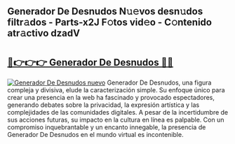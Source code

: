## Generador De Desnudos N𝚞𝚎vos desn𝚞dos filtr𝚊dos - Parts-x2J F𝚘tos vid𝚎o - C𝚘ntenido atr𝚊ctivo dzadV

# <h2><a href="http://mbcpkp.tromn.icu/?c=Generador+De+Desnudos">🔗👉👉👉 Generador De Desnudos 🔗🔗</a></h2>

[![Generador De Desnudos nuevo](https://i.imgur.com/pEAQMta.gif)](http://mbcpkp.tromn.icu/?c=Generador+De+Desnudos)
Generador De Desnudos, una figura compleja y divisiva, elude la caracterización simple. Su enfoque único para crear una presencia en la web ha fascinado y provocado espectadores, generando debates sobre la privacidad, la expresión artística y las complejidades de las comunidades digitales. A pesar de la incertidumbre de sus acciones futuras, su impacto en la cultura en línea es palpable. Con un compromiso inquebrantable y un encanto innegable, la presencia de Generador De Desnudos en el mundo virtual es incontenible.
